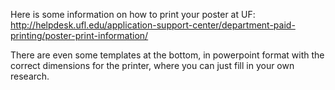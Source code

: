 Here is some information on how to print your poster at UF:
http://helpdesk.ufl.edu/application-support-center/department-paid-printing/poster-print-information/

There are even some templates at the bottom, in powerpoint format with the correct dimensions for the printer, where you can just fill in your own research.